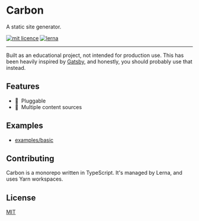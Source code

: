 # Carbon

A static site generator.

[![mit licence](https://img.shields.io/github/license/crgeary/carbon)](LICENSE) [![lerna](https://img.shields.io/badge/maintained%20with-lerna-cc00ff.svg)](https://lerna.js.org/)

---

Built as an educational project, not intended for production use. This has been heavily inspired by [Gatsby](https://www.gatsbyjs.org/), and honestly, you should probably use that instead.

## Features

-   🔌&nbsp; Pluggable
-   📄&nbsp; Multiple content sources

## Examples

-   [examples/basic](Basic)

## Contributing

Carbon is a monorepo written in TypeScript. It's managed by Lerna, and uses Yarn workspaces.

## License

[MIT](LICENSE)
